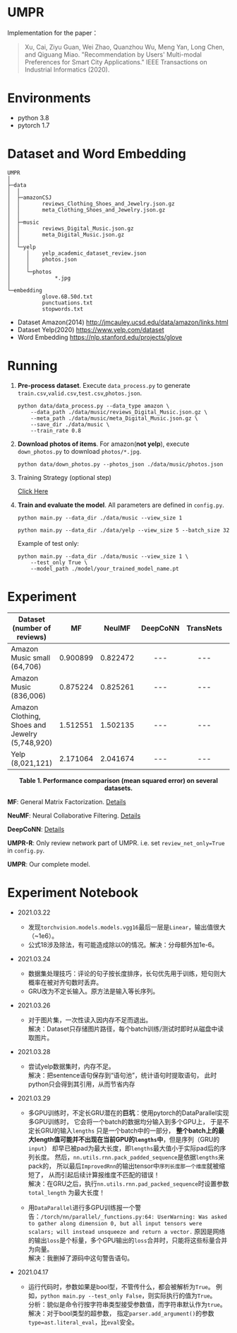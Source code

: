 UMPR
===
Implementation for the paper：
> Xu, Cai, Ziyu Guan, Wei Zhao, Quanzhou Wu, Meng Yan, Long Chen, and Qiguang Miao.
"Recommendation by Users' Multi-modal Preferences for Smart City Applications."
IEEE Transactions on Industrial Informatics (2020).

# Environments

+ python 3.8
+ pytorch 1.7

# Dataset and Word Embedding

```
UMPR
│
├─data
│  │
│  ├─amazonCSJ
│  │       reviews_Clothing_Shoes_and_Jewelry.json.gz
│  │       meta_Clothing_Shoes_and_Jewelry.json.gz
│  │
│  ├─music
│  │       reviews_Digital_Music.json.gz
│  │       meta_Digital_Music.json.gz
│  │
│  └─yelp
│     │    yelp_academic_dataset_review.json
│     │    photos.json
│     │
│     └─photos
│              *.jpg
│
└─embedding
           glove.6B.50d.txt
           punctuations.txt
           stopwords.txt
```

+ Dataset Amazon(2014) http://jmcauley.ucsd.edu/data/amazon/links.html
+ Dataset Yelp(2020) https://www.yelp.com/dataset
+ Word Embedding https://nlp.stanford.edu/projects/glove

# Running

1. **Pre-process dataset**. Execute `data_process.py` to generate
   `train.csv`,`valid.csv`,`test.csv`,`photos.json`.
    ```shell script
    python data/data_process.py --data_type amazon \
        --data_path ./data/music/reviews_Digital_Music.json.gz \
        --meta_path ./data/music/meta_Digital_Music.json.gz \
        --save_dir ./data/music \
        --train_rate 0.8
    ```

2. **Download photos of items**.
   For amazon(**not yelp**), execute `down_photos.py` to download `photos/*.jpg`.

    ```shell script
    python data/down_photos.py --photos_json ./data/music/photos.json
    ```

3. Training Strategy (optional step)

   [Click Here](./pretrain)

4. **Train and evaluate the model**. All parameters are defined in `config.py`.
    ```shell script
    python main.py --data_dir ./data/music --view_size 1
    ```
    ```shell script
    python main.py --data_dir ./data/yelp --view_size 5 --batch_size 32
    ```

    Example of test only:
    ```shell script
    python main.py --data_dir ./data/music --view_size 1 \
        --test_only True \
        --model_path ./model/your_trained_model_name.pt
    ```

# Experiment

<div align="center">

| Dataset (number of reviews) | MF | NeulMF | DeepCoNN | TransNets | MPCN | UMPR-R | UMPR |
| --- | :---: | :---: | :---: | :---: | :---: | :---: | :---: |
| Amazon Music small (64,706) | 0.900899 | 0.822472 | --- | --- | --- | 1.117017 | 0.925538 |
| Amazon Music (836,006)      | 0.875224 | 0.825261 | --- | --- | --- | 1.139187 | 0.955383 |
| Amazon Clothing, Shoes and Jewelry (5,748,920) | 1.512551 | 1.502135 | --- | --- | --- | 1.306969 | 1.218940 |
| Yelp (8,021,121)            | 2.171064 | 2.041674 | --- | --- | --- | 1.282475 | - |

</div>

<p align="center">
    <b>
        Table 1. 
        Performance comparison (mean squared error) on several datasets.
    </b>
</p>

**MF**: General Matrix Factorization.
[Details](https://github.com/iamwinter/MatrixFactorization)

**NeuMF**: Neural Collaborative Filtering.
[Details](https://github.com/iamwinter/NeuralCollaborativeFiltering)

**DeepCoNN**: [Details](https://github.com/iamwinter/DeepCoNN)

**UMPR-R**: Only review network part of UMPR. i.e. set `review_net_only=True` in `config.py`.

**UMPR**: Our complete model.

# Experiment Notebook

+ 2021.03.22

    - 发现`torchvision.models.models.vgg16`最后一层是`Linear`，输出值很大（~1e6）。
    - 公式18涉及除法，有可能造成除以0的情况。解决：分母额外加1e-6。

+ 2021.03.24

    - 数据集处理技巧：评论的句子按长度排序，长句优先用于训练，短句则大概率在被对齐句数时丢弃。
    - GRU改为不定长输入。原方法是输入等长序列。

+ 2021.03.26

    - 对于图片集，一次性读入因内存不足而退出。  
      解决：Dataset只存储图片路径，每个batch训练/测试时即时从磁盘中读取图片。

+ 2021.03.28

    - 尝试yelp数据集时，内存不足。  
      解决：把sentence语句保存到“语句池”，统计语句时提取语句， 此时python只会得到其引用，从而节省内存

+ 2021.03.29

    - 多GPU训练时，不定长GRU潜在的**巨坑**：使用pytorch的DataParallel实现多GPU训练时， 它会将一个batch的数据均分输入到多个GPU上， 于是不定长GRU的输入`lengths`
      只是一个batch中的一部分，
      **整个batch上的最大length值可能并不出现在当前GPU的`lengths`中**，但是序列（GRU的`input`） 却早已被pad为最大长度，即`lengths`最大值小于实际pad后的序列长度。
      然后，`nn.utils.rnn.pack_padded_sequence`是依据`lengths`来pack的， 所以最后`ImprovedRnn`的输出tensor中`序列长度那一个维度`就被缩短了，
      从而引起后续计算报维度不匹配的错误！  
      解决：在GRU之后，执行`nn.utils.rnn.pad_packed_sequence`时设置参数`total_length`
      为最大长度！

    - 用`DataParallel`进行多GPU训练报一个警告：`/torch/nn/parallel/_functions.py:64:
      UserWarning: Was asked to gather along dimension 0, but all input tensors were scalars; will instead unsqueeze and return a vector.`
      原因是网络的输出`loss`是个标量，多个GPU输出的`loss`合并时，只能将这些标量合并为向量。  
      解决：我删掉了源码中这句警告语句。

+ 2021.04.17

    - 运行代码时，参数如果是bool型，不管传什么，都会被解析为`True`。
      例如，`python main.py --test_only False`，则实际执行的值为`True`。  
      分析：貌似是命令行按字符串类型接受参数值，而字符串默认作为`true`。  
      解决：对于bool类型的超参数，
      指定`parser.add_argument()`的参数`type=ast.literal_eval`，比`eval`安全。
